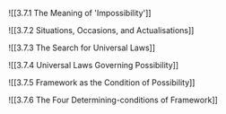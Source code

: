 
![[3.7.1 The Meaning of 'Impossibility']]

![[3.7.2 Situations, Occasions, and Actualisations]]

![[3.7.3 The Search for Universal Laws]]

![[3.7.4 Universal Laws Governing Possibility]]

![[3.7.5 Framework as the Condition of Possibility]]

![[3.7.6 The Four Determining-conditions of Framework]]


